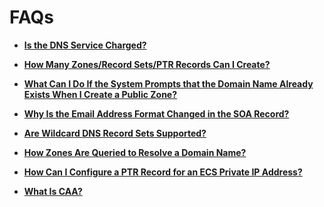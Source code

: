 # FAQs<a name="en-us_topic_0037645498"></a>

-   **[Is the DNS Service Charged?](is-the-dns-service-charged.md)**  

-   **[How Many Zones/Record Sets/PTR Records Can I Create?](how-many-zones-record-sets-ptr-records-can-i-create.md)**  

-   **[What Can I Do If the System Prompts that the Domain Name Already Exists When I Create a Public Zone?](what-can-i-do-if-the-system-prompts-that-the-domain-name-already-exists-when-i-create-a-public-zone.md)**  

-   **[Why Is the Email Address Format Changed in the SOA Record?](why-is-the-email-address-format-changed-in-the-soa-record.md)**  

-   **[Are Wildcard DNS Record Sets Supported?](are-wildcard-dns-record-sets-supported.md)**  

-   **[How Zones Are Queried to Resolve a Domain Name?](how-zones-are-queried-to-resolve-a-domain-name.md)**  

-   **[How Can I Configure a PTR Record for an ECS Private IP Address?](how-can-i-configure-a-ptr-record-for-an-ecs-private-ip-address.md)**  

-   **[What Is CAA?](what-is-caa.md)**  


